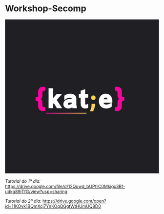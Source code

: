 # Workshop-Secomp
![Katie](https://github.com/GrupoKatie/Workshop-Secomp/blob/master/KATIE%20(1).png)

*Tutorial do 1º dia:*
https://drive.google.com/file/d/12Quwd_bUPfrC0Mkigx3Bf-udkg89jTfG/view?usp=sharing

*Tutorial do 2º dia:* 
https://drive.google.com/open?id=11KOvk1BQmXcj7YnKOqQGgtWtHUmUQ8D0

